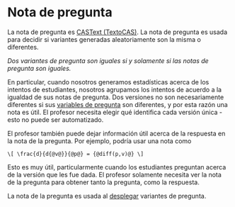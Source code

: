# Nota de pregunta

La nota de pregunta es [CASText (TextoCAS)](CASText.md).  La nota de pregunta es usada para decidir si variantes generadas aleatoriamente son la misma o diferentes.

_Dos variantes de pregunta son iguales si y solamente si las notas de pregunta son iguales._

En particular, cuando nosotros generamos estadísticas acerca de los intentos  de estudiantes, nosotros agrupamos los intentos de acuerdo a la igualdad de sus notas de pregunta.
Dos versiones no son necesariamente diferentes si sus [variables de pregunta](KeyVals.md#Question_variables)
son diferentes, y por esta razón una nota es útil.  El profesor necesita elegir qué identifica cada versión única - esto no puede ser automatizado.

El profesor también puede dejar información útil acerca de la respuesta en la nota de la pregunta. Por ejemplo, podría usar una nota como

    \[ \frac{d}{d{@v@}}{@p@} = {@diff(p,v)@} \]

Esto es muy útil, particularmente cuando los estudiantes preguntan acerca de la versión que les fue dada. El profesor solamente necesita ver la nota de la pregunta para obtener tanto la pregunta, como la respuesta.

La nota de la pregunta es usada al [desplegar](Deploying.md) variantes de pregunta.
